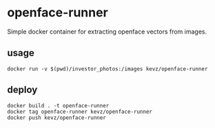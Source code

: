 # openface-runner
Simple docker container for extracting openface vectors from images.

## usage
```
docker run -v $(pwd)/investor_photos:/images kevz/openface-runner
```

## deploy
```
docker build . -t openface-runner
docker tag openface-runner kevz/openface-runner
docker push kevz/openface-runner
```
